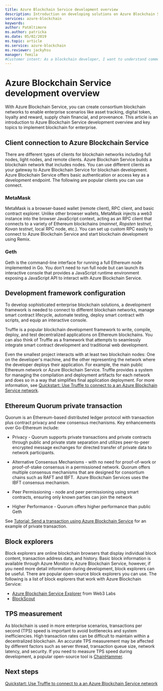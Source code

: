 ```yaml
---
title: Azure Blockchain Service development overview
description: Introduction on developing solutions on Azure Blockchain Service.
services: azure-blockchain
keywords: 
author: PatAltimore
ms.author: patricka
ms.date: 05/02/2019
ms.topic: article
ms.service: azure-blockchain
ms.reviewer: jackyhsu
manager: femila
#Customer intent: As a blockchain developer, I want to understand common development tools I can use with Azure Blockchain Service, so that I can get started developing blockchain applications using Azure.
---
```


# Azure Blockchain Service development overview

With Azure Blockchain Service, you can create consortium blockchain networks to enable enterprise scenarios like asset tracking, digital token, loyalty and reward, supply chain financial, and provenance. This article is an introduction to Azure Blockchain Service development overview and key topics to implement blockchain for enterprise.

## Client connection to Azure Blockchain Service

There are different types of clients for blockchain networks including full nodes, light nodes, and remote clients. Azure Blockchain Service builds a blockchain network that includes nodes. You can use different clients as your gateway to Azure Blockchain Service for blockchain development. Azure Blockchain Service offers basic authentication or access key as a development endpoint. The following are popular clients you can use connect.

### MetaMask

MetaMask is a browser-based wallet (remote client), RPC client, and basic contract explorer. Unlike other browser wallets, MetaMask injects a web3 instance into the browser JavaScript context, acting as an RPC client that connects to a variety of Ethereum blockchains (*mainnet*, *Ropsten testnet*, *Kovan testnet*, local RPC node, etc.). You can set up custom RPC easily to connect to Azure Blockchain Service and start blockchain development using Remix.

### Geth

Geth is the command-line interface for running a full Ethereum node implemented in Go. You don't need to run full node but can launch its interactive console that provides a JavaScript runtime environment exposing a JavaScript API to interact with Azure Blockchain Service.

## Development framework configuration

To develop sophisticated enterprise blockchain solutions, a development framework is needed to connect to different blockchain networks, manage smart contract lifecycle, automate testing, deploy smart contract with scripts, and equip an interactive console.

Truffle is a popular blockchain development framework to write, compile, deploy, and test decentralized applications on Ethereum blockchains. You can also think of Truffle as a framework that attempts to seamlessly integrate smart contract development and traditional web development.

Even the smallest project interacts with at least two blockchain nodes: One on the developer's machine, and the other representing the network where the developer deploys their application. For example, the main public Ethereum network or Azure Blockchain Service. Truffle provides a system for managing the compilation and deployment artifacts for each network and does so in a way that simplifies final application deployment. For more information, see [Quickstart: Use Truffle to connect to a an Azure Blockchain Service network](connect-truffle.md).

## Ethereum Quorum private transaction

Quorum is an Ethereum-based distributed ledger protocol with transaction plus contract privacy and new consensus mechanisms. Key
enhancements over Go-Ethereum include:

* Privacy - Quorum supports private transactions and private contracts through public and private state separation and utilizes peer-to-peer encrypted message exchanges for directed transfer of private data to network participants.
* Alternative Consensus Mechanisms - with no need for proof-of-work or proof-of-stake consensus in a permissioned network. Quorum offers multiple consensus mechanisms that are designed for consortium chains such as RAFT and IBFT.  Azure Blockchain Services uses the IBFT consensus mechanism.

* Peer Permissioning - node and peer permissioning using smart contracts, ensuring only known parties can join the network
* Higher Performance - Quorum offers higher performance than public Geth

See [Tutorial: Send a transaction using Azure Blockchain Service](send-transaction.md) for an example of private transaction.

## Block explorers

Block explorers are online blockchain browsers that display individual block content, transaction address data, and history. Basic block information is available through Azure Monitor in Azure Blockchain Service, however, if you need more detail information during development, block explorers can be useful.  There are popular open-source block explorers you can use. The following is a list of block explorers that work with Azure Blockchain Service:

* [Azure Blockchain Service Explorer](https://web3labs.com/azure-offer) from Web3 Labs
* [BlockScout](https://github.com/Azure-Samples/blockchain/blob/master/ledger/template/ethereum-on-azure/technology-samples/blockscout/README.md)

## TPS measurement

As blockchain is used in more enterprise scenarios, transactions per second (TPS) speed is important to avoid bottlenecks and system inefficiencies. High transaction rates can be difficult to maintain within a decentralized blockchain. An accurate TPS measurement may be affected by different factors such as server thread, transaction queue size, network latency, and security. If you need to measure TPS speed during development, a popular open-source tool is [ChainHammer](https://github.com/drandreaskrueger/chainhammer).

## Next steps

[Quickstart: Use Truffle to connect to a an Azure Blockchain Service network](connect-truffle.md)
